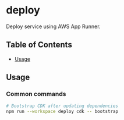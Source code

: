 # deploy

Deploy service using AWS App Runner.

## Table of Contents

- [Usage](#usage)

## Usage

### Common commands

```bash
# Bootstrap CDK after updating dependencies
npm run --workspace deploy cdk -- bootstrap
```
